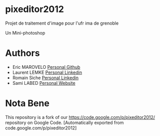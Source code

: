 # pixeditor2012 
Projet de traitement d'image pour l'ufr ima de grenoble

Un Mini-photoshop



# Authors
* Eric MAROVELO [Personal Github](https://github.com/marovelo13)
* Laurent LEMKE [Personal Linkedin](https://fr.linkedin.com/in/laurentlemke)
* Romain Siche [Personal Linkedin](https://fr.linkedin.com/pub/romain-siche/6a/b68/248)
* Sami LABED [Personal Website](https://sites.google.com/site/samilabednet/)


# Nota Bene 
This repository is a fork of our https://code.google.com/p/pixeditor2012/ repository on Google Code. 
[Automatically exported from code.google.com/p/pixeditor2012]
